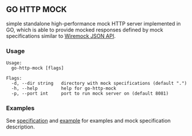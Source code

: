 ## GO HTTP MOCK
simple standalone high-performance mock HTTP server implemented in GO, which is able to provide mocked responses defined by 
mock specifications similar to [Wiremock JSON API](https://wiremock.org/docs/stubbing/).

### Usage
```
Usage:
  go-http-mock [flags]

Flags:
  -d, --dir string   directory with mock specifications (default ".")
  -h, --help         help for go-http-mock
  -p, --port int     port to run mock server on (default 8081)
```

### Examples
See [specification](docs/specification.md) and [example](docs/example.md) for examples and mock specification description.
